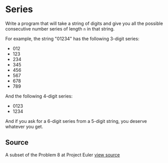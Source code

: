 # Series

Write a program that will take a string of digits and give you all the possible consecutive number series of length `n` in that string.

For example, the string "01234" has the following 3-digit series:

* 012
* 123
* 234
* 345
* 456
* 567
* 678
* 789

And the following 4-digit series:

* 0123
* 1234

And if you ask for a 6-digit series from a 5-digit string,
you deserve whatever you get.


## Source

A subset of the Problem 8 at Project Euler [view source](http://projecteuler.net/problem=8)

